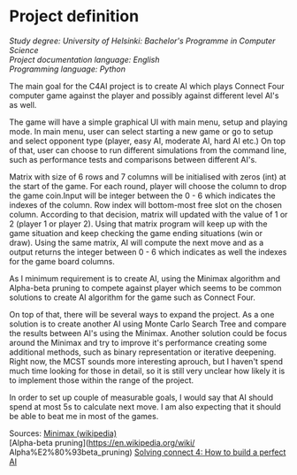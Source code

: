 # Project definition
*Study degree: University of Helsinki: Bachelor's Programme in Computer Science*  
*Project documentation language: English*  
*Programming language: Python*  

The main goal for the C4AI project is to create AI which plays Connect Four computer game against the player and possibly against different level AI's as well. 

The game will have a simple graphical UI with main menu, setup and playing mode. In main menu, user can select starting a new game or go to setup and select opponent type (player, easy AI, moderate AI, hard AI etc.) On top of that, user can choose to run different simulations from the command line, such as performance tests and comparisons between different AI's.

Matrix with size of 6 rows and 7 columns will be initialised with zeros (int) at the start of the game. For each round, player will choose the column to drop the game coin.Input will be integer between the 0 - 6 which indicates the indexes of the column. Row index will bottom-most free slot on the chosen column. According to that decision, matrix will updated with the value of 1 or 2 (player 1 or player 2). Using that matrix program will keep up with the game situation and keep checking the game ending situations (win or draw). Using the same matrix, AI will compute the next move and as a output returns the integer between 0 - 6 which indicates as well the indexes for the game board columns.

As I minimum requirement is to create AI, using the Minimax algorithm and Alpha-beta pruning to compete against player which seems to be common solutions to create AI algorithm for the game such as Connect Four.

On top of that, there will be several ways to expand the project. As a one solution is to create another AI using Monte Carlo Search Tree and compare the results between AI's using the Minimax. Another solution could be focus around the Minimax and try to improve it's performance creating some additional methods, such as binary representation or iterative deepening. Right now, the MCST sounds more interesting aprouch, but I haven't spend much time looking for those in detail, so it is still very unclear how likely it is to implement those within the range of the project.

In order to set up couple of measurable goals, I would say that AI should spend at most 5s to calculate next move. I am also expecting that it should be able to beat me in most of the games.

Sources:
[Minimax (wikipedia)](https://en.wikipedia.org/wiki/Minimax)  
[Alpha-beta pruning](https://en.wikipedia.org/wiki/  Alpha%E2%80%93beta_pruning)
[Solving connect 4: How to build a perfect AI](http://blog.gamesolver.org/)

